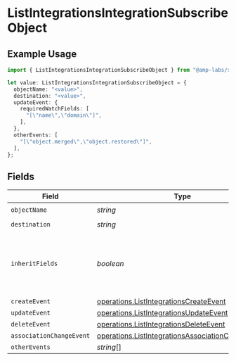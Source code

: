 # ListIntegrationsIntegrationSubscribeObject

## Example Usage

```typescript
import { ListIntegrationsIntegrationSubscribeObject } from "@amp-labs/sdk-node/models/operations";

let value: ListIntegrationsIntegrationSubscribeObject = {
  objectName: "<value>",
  destination: "<value>",
  updateEvent: {
    requiredWatchFields: [
      "[\"name\",\"domain\"]",
    ],
  },
  otherEvents: [
    "[\"object.merged\",\"object.restored\"]",
  ],
};
```

## Fields

| Field                                                                                                                  | Type                                                                                                                   | Required                                                                                                               | Description                                                                                                            |
| ---------------------------------------------------------------------------------------------------------------------- | ---------------------------------------------------------------------------------------------------------------------- | ---------------------------------------------------------------------------------------------------------------------- | ---------------------------------------------------------------------------------------------------------------------- |
| `objectName`                                                                                                           | *string*                                                                                                               | :heavy_check_mark:                                                                                                     | N/A                                                                                                                    |
| `destination`                                                                                                          | *string*                                                                                                               | :heavy_check_mark:                                                                                                     | N/A                                                                                                                    |
| `inheritFields`                                                                                                        | *boolean*                                                                                                              | :heavy_minus_sign:                                                                                                     | If true, the subscribe object will inherit the fields from the read object.                                            |
| `createEvent`                                                                                                          | [operations.ListIntegrationsCreateEvent](../../models/operations/listintegrationscreateevent.md)                       | :heavy_minus_sign:                                                                                                     | N/A                                                                                                                    |
| `updateEvent`                                                                                                          | [operations.ListIntegrationsUpdateEvent](../../models/operations/listintegrationsupdateevent.md)                       | :heavy_minus_sign:                                                                                                     | N/A                                                                                                                    |
| `deleteEvent`                                                                                                          | [operations.ListIntegrationsDeleteEvent](../../models/operations/listintegrationsdeleteevent.md)                       | :heavy_minus_sign:                                                                                                     | N/A                                                                                                                    |
| `associationChangeEvent`                                                                                               | [operations.ListIntegrationsAssociationChangeEvent](../../models/operations/listintegrationsassociationchangeevent.md) | :heavy_minus_sign:                                                                                                     | N/A                                                                                                                    |
| `otherEvents`                                                                                                          | *string*[]                                                                                                             | :heavy_minus_sign:                                                                                                     | N/A                                                                                                                    |